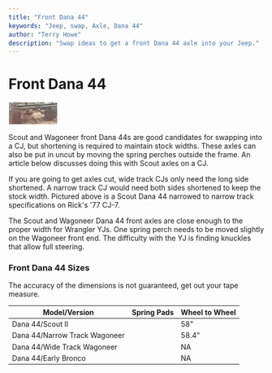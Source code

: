```yaml
---
title: "Front Dana 44"
keywords: "Jeep, swap, Axle, Dana 44"
author: "Terry Howe"
description: "Swap ideas to get a front Dana 44 axle into your Jeep."
---
```

# Front Dana 44

[![Cut Dana 44 front](../../img/axle/updates/d44sf_.jpg)](../../img/axle/updates/d44sf.jpg)   

Scout and Wagoneer front Dana 44s are good candidates for swapping into a CJ, but shortening is required to maintain stock widths. These axles can also be put in uncut by moving the spring perches outside the frame. An article below discusses doing this with Scout axles on a CJ.

If you are going to get axles cut, wide track CJs only need the long side shortened. A narrow track CJ would need both sides shortened to keep the stock width. Pictured above is a Scout Dana 44 narrowed to narrow track specifications on Rick's '77 CJ-7.

The Scout and Wagoneer Dana 44 front axles are close enough to the proper width for Wrangler YJs. One spring perch needs to be moved slightly on the Wagoneer front end. The difficulty with the YJ is finding knuckles that allow full steering.

### Front Dana 44 Sizes

The accuracy of the dimensions is not guaranteed, get out your tape measure.

| Model/Version                 | Spring Pads | Wheel to Wheel |
|-------------------------------|-------------|----------------|
| Dana 44/Scout II              |             | 58"            |
| Dana 44/Narrow Track Wagoneer |             | 58.4"          |
| Dana 44/Wide Track Wagoneer   |             | NA             |
| Dana 44/Early Bronco          |             | NA             |